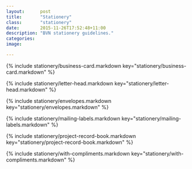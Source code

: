 ```yaml
---
layout:      post     
title:       "Stationery"     
class:       "stationery"     
date:        2015-11-26T17:52:48+11:00     
description: "BVN stationery guidelines."
categories:  
image:       

---
```


{% include stationery/business-card.markdown key="stationery/business-card.markdown" %}

{% include stationery/letter-head.markdown key="stationery/letter-head.markdown" %}

{% include stationery/envelopes.markdown key="stationery/envelopes.markdown" %}

{% include stationery/mailing-labels.markdown key="stationery/mailing-labels.markdown" %}

{% include stationery/project-record-book.markdown key="stationery/project-record-book.markdown" %}

{% include stationery/with-compliments.markdown key="stationery/with-compliments.markdown" %}